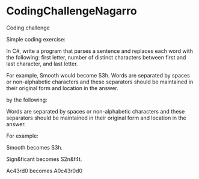 # CodingChallengeNagarro
Coding challenge

Simple coding exercise:

In C#, write a program that parses a sentence and replaces each word with the following: first letter, number of distinct characters between first and last character, and last letter.

For example, Smooth would become S3h.  Words are separated by spaces or non-alphabetic characters and these separators should be maintained in their original form and location in the answer.

 by the following:

Words are separated by spaces or non-alphabetic characters and these separators should be maintained in their original form and location in the answer.

For example:

Smooth becomes S3h.

Sign&ficant becomes S2n&f4t.

Ac43rd0  becomes A0c43r0d0
